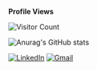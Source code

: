 **Profile Views**

![Visitor Count](https://profile-counter.glitch.me/{ilkinmammadzada220}/count.svg)

![Anurag's GitHub stats](https://github-readme-stats.vercel.app/api?username=ilkinmammadzada220&show_icons=true&theme=white)

[<img alt="LinkedIn" src="https://img.shields.io/badge/linkedin%20-%230077B5.svg?&style=for-the-badge&logo=linkedin&logoColor=white"/>](https://www.linkedin.com/in/ilkin-mammadzada-72a926145/) [<img alt="Gmail" src="https://img.shields.io/badge/@MILKIN9798@GMAİL.COM-D14836?style=for-the-badge&logo=gmail&logoColor=white" />](milkin9798@gmail.com)
